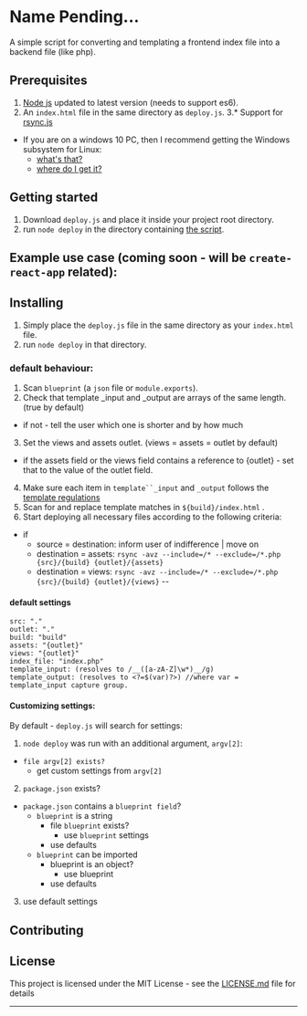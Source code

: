 # Name Pending...
A simple script for converting and templating a frontend index file into a backend file (like php).

## Prerequisites
1. [Node js](https://nodejs.org/) updated to latest version (needs to support es6).
2. An `index.html` file in the same directory as `deploy.js`.
3.* Support for [rsync.js](https://www.npmjs.com/package/rsync)
  * If you are on a windows 10 PC, then I recommend getting the Windows subsystem for Linux:
    * [what's that?](https://msdn.microsoft.com/en-us/commandline/wsl/about)
    * [where do I get it?](https://msdn.microsoft.com/en-us/commandline/wsl/install-win10)
    
## Getting started
1. Download `deploy.js` and place it inside your project root directory.
2. run `node deploy` in the directory containing [the script](#script).

## Example use case (coming soon - will be `create-react-app` related):

## Installing

1. Simply place the `deploy.js` file in the same directory as your `index.html` file.
2. run `node deploy` in that directory.

### default behaviour:
1. Scan `blueprint` (a `json` file or `module.exports`).
2. Check that template \_input and \_output are arrays of the same length. (true by default)
  * if not - tell the user which one is shorter and by how much
3. Set the views and assets outlet. (views = assets = outlet by default)
  * if the assets field or the views field contains a reference to {outlet} - set that to the value of the outlet field.
4. Make sure each item in `template``_input` and `_output` follows the [template regulations](#template_regs)
5. Scan for and replace template matches in `${build}/index.html` .
6. Start deploying all necessary files according to the following criteria:
  * if
    * source = destination: inform user of indifference | move on
    * destination = assets: `rsync -avz --include=/* --exclude=/*.php {src}/{build} {outlet}/{assets}`
    * destination = views: `rsync -avz --include=/* --exclude=/*.php {src}/{build} {outlet}/{views}`
--

#### default settings

```[cson]
src: "."
outlet: "."
build: "build"
assets: "{outlet}"
views: "{outlet}"
index_file: "index.php"
template_input: (resolves to /__([a-zA-Z]\w*)__/g)
template_output: (resolves to <?=$(var)?>) //where var = template_input capture group.
```

#### Customizing settings:
By default - `deploy.js` will search for settings:

1. `node deploy` was run with an additional argument, `argv[2]`:
  * `file argv[2] exists?`
    * get custom settings from `argv[2]`
2. `package.json` exists?
  * `package.json` contains a `blueprint field`?
    * `blueprint` is a string
      * file `blueprint` exists?
        * use `blueprint` settings
      * use defaults
    * `blueprint` can be imported
      * blueprint is an object?
        * use blueprint
      * use defaults
3. use default settings

## Contributing


## License

This project is licensed under the MIT License - see the [LICENSE.md](LICENSE.md) file for details

--- 
